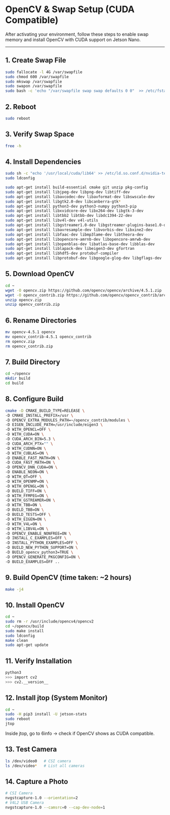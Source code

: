 # OpenCV & Swap Setup (CUDA Compatible)

After activating your environment, follow these steps to enable swap memory and install OpenCV with CUDA support on Jetson Nano.

---

## 1. Create Swap File

```bash
sudo fallocate -l 4G /var/swapfile
sudo chmod 600 /var/swapfile
sudo mkswap /var/swapfile
sudo swapon /var/swapfile
sudo bash -c 'echo "/var/swapfile swap swap defaults 0 0"  >> /etc/fstab'
```

## 2. Reboot

```bash
sudo reboot
```

## 3. Verify Swap Space

```bash
free -h
```

## 4. Install Dependencies

```bash
sudo sh -c "echo '/usr/local/cuda/lib64' >> /etc/ld.so.conf.d/nvidia-tegra.conf"
sudo ldconfig

sudo apt-get install build-essential cmake git unzip pkg-config
sudo apt-get install libjpeg-dev libpng-dev libtiff-dev
sudo apt-get install libavcodec-dev libavformat-dev libswscale-dev
sudo apt-get install libgtk2.0-dev libcanberra-gtk*
sudo apt-get install python3-dev python3-numpy python3-pip
sudo apt-get install libxvidcore-dev libx264-dev libgtk-3-dev
sudo apt-get install libtbb2 libtbb-dev libdc1394-22-dev
sudo apt-get install libv4l-dev v4l-utils
sudo apt-get install libgstreamer1.0-dev libgstreamer-plugins-base1.0-dev
sudo apt-get install libavresample-dev libvorbis-dev libxine2-dev
sudo apt-get install libfaac-dev libmp3lame-dev libtheora-dev
sudo apt-get install libopencore-amrnb-dev libopencore-amrwb-dev
sudo apt-get install libopenblas-dev libatlas-base-dev libblas-dev
sudo apt-get install liblapack-dev libeigen3-dev gfortran
sudo apt-get install libhdf5-dev protobuf-compiler
sudo apt-get install libprotobuf-dev libgoogle-glog-dev libgflags-dev
```

## 5. Download OpenCV

```bash
cd ~
wget -O opencv.zip https://github.com/opencv/opencv/archive/4.5.1.zip
wget -O opencv_contrib.zip https://github.com/opencv/opencv_contrib/archive/4.5.1.zip
unzip opencv.zip
unzip opencv_contrib.zip
```

## 6. Rename Directories

```bash
mv opencv-4.5.1 opencv
mv opencv_contrib-4.5.1 opencv_contrib
rm opencv.zip
rm opencv_contrib.zip
```

## 7. Build Directory

```bash
cd ~/opencv
mkdir build
cd build
```

## 8. Configure Build

```bash
cmake -D CMAKE_BUILD_TYPE=RELEASE \
-D CMAKE_INSTALL_PREFIX=/usr \
-D OPENCV_EXTRA_MODULES_PATH=~/opencv_contrib/modules \
-D EIGEN_INCLUDE_PATH=/usr/include/eigen3 \
-D WITH_OPENCL=OFF \
-D WITH_CUDA=ON \
-D CUDA_ARCH_BIN=5.3 \
-D CUDA_ARCH_PTX="" \
-D WITH_CUDNN=ON \
-D WITH_CUBLAS=ON \
-D ENABLE_FAST_MATH=ON \
-D CUDA_FAST_MATH=ON \
-D OPENCV_DNN_CUDA=ON \
-D ENABLE_NEON=ON \
-D WITH_QT=OFF \
-D WITH_OPENMP=ON \
-D WITH_OPENGL=ON \
-D BUILD_TIFF=ON \
-D WITH_FFMPEG=ON \
-D WITH_GSTREAMER=ON \
-D WITH_TBB=ON \
-D BUILD_TBB=ON \
-D BUILD_TESTS=OFF \
-D WITH_EIGEN=ON \
-D WITH_V4L=ON \
-D WITH_LIBV4L=ON \
-D OPENCV_ENABLE_NONFREE=ON \
-D INSTALL_C_EXAMPLES=OFF \
-D INSTALL_PYTHON_EXAMPLES=OFF \
-D BUILD_NEW_PYTHON_SUPPORT=ON \
-D BUILD_opencv_python3=TRUE \
-D OPENCV_GENERATE_PKGCONFIG=ON \
-D BUILD_EXAMPLES=OFF ..
```

## 9. Build OpenCV (time taken: ~2 hours)

```bash
make -j4
```

## 10. Install OpenCV

```bash
cd ~
sudo rm -r /usr/include/opencv4/opencv2
cd ~/opencv/build
sudo make install
sudo ldconfig
make clean
sudo apt-get update
```

## 11. Verify Installation

```bash
python3
>>> import cv2
>>> cv2.__version__
```

## 12. Install jtop (System Monitor)

```bash
cd ~
sudo -H pip3 install -U jetson-stats
sudo reboot
jtop
```

Inside jtop, go to 6info → check if OpenCV shows as CUDA compatible.

## 13. Test Camera

```bash
ls /dev/video0   # CSI camera
ls /dev/video*   # List all cameras
```

## 14. Capture a Photo

```bash
# CSI Camera
nvgstcapture-1.0 --orientation=2
# V4L2 USB Camera
nvgstcapture-1.0 --camsrc=0 --cap-dev-node=1
```
